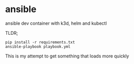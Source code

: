 # ansible
ansible dev container with k3d, helm and kubectl

TLDR;

```
pip install -r requirements.txt
ansible-playbook playbook.yml
```

This is my attempt to get something that loads more quickly


